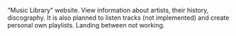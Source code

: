 "Music Library" website. 
View information about artists, their history, discography. It is also planned to listen tracks (not implemented) and create personal own playlists.
Landing between not working.
